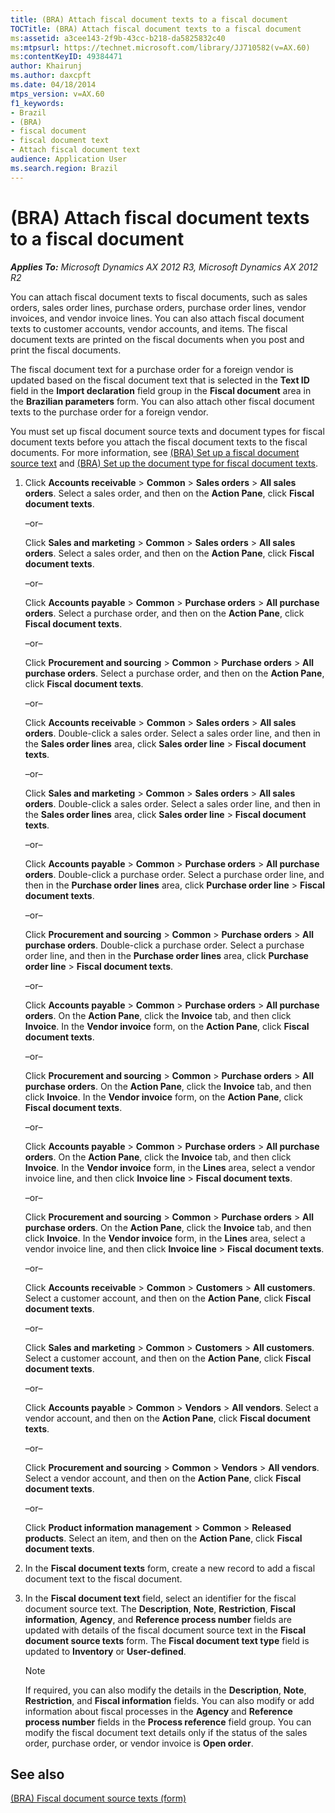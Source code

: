 ```yaml
---
title: (BRA) Attach fiscal document texts to a fiscal document
TOCTitle: (BRA) Attach fiscal document texts to a fiscal document
ms:assetid: a3cee143-2f9b-43cc-b218-da5825832c40
ms:mtpsurl: https://technet.microsoft.com/library/JJ710582(v=AX.60)
ms:contentKeyID: 49384471
author: Khairunj
ms.author: daxcpft
ms.date: 04/18/2014
mtps_version: v=AX.60
f1_keywords:
- Brazil
- (BRA)
- fiscal document
- fiscal document text
- Attach fiscal document text
audience: Application User
ms.search.region: Brazil
---
```


# (BRA) Attach fiscal document texts to a fiscal document 


_**Applies To:** Microsoft Dynamics AX 2012 R3, Microsoft Dynamics AX 2012 R2_

You can attach fiscal document texts to fiscal documents, such as sales orders, sales order lines, purchase orders, purchase order lines, vendor invoices, and vendor invoice lines. You can also attach fiscal document texts to customer accounts, vendor accounts, and items. The fiscal document texts are printed on the fiscal documents when you post and print the fiscal documents.

The fiscal document text for a purchase order for a foreign vendor is updated based on the fiscal document text that is selected in the **Text ID** field in the **Import declaration** field group in the **Fiscal document** area in the **Brazilian parameters** form. You can also attach other fiscal document texts to the purchase order for a foreign vendor.

You must set up fiscal document source texts and document types for fiscal document texts before you attach the fiscal document texts to the fiscal documents. For more information, see [(BRA) Set up a fiscal document source text](bra-set-up-a-fiscal-document-source-text.md) and [(BRA) Set up the document type for fiscal document texts](bra-set-up-the-document-type-for-fiscal-document-texts.md).

1.  Click **Accounts receivable** \> **Common** \> **Sales orders** \> **All sales orders**. Select a sales order, and then on the **Action Pane**, click **Fiscal document texts**.
    
    –or–
    
    Click **Sales and marketing** \> **Common** \> **Sales orders** \> **All sales orders**. Select a sales order, and then on the **Action Pane**, click **Fiscal document texts**.
    
    –or–
    
    Click **Accounts payable** \> **Common** \> **Purchase orders** \> **All purchase orders**. Select a purchase order, and then on the **Action Pane**, click **Fiscal document texts**.
    
    –or–
    
    Click **Procurement and sourcing** \> **Common** \> **Purchase orders** \> **All purchase orders**. Select a purchase order, and then on the **Action Pane**, click **Fiscal document texts**.
    
    –or–
    
    Click **Accounts receivable** \> **Common** \> **Sales orders** \> **All sales orders**. Double-click a sales order. Select a sales order line, and then in the **Sales order lines** area, click **Sales order line** \> **Fiscal document texts**.
    
    –or–
    
    Click **Sales and marketing** \> **Common** \> **Sales orders** \> **All sales orders**. Double-click a sales order. Select a sales order line, and then in the **Sales order lines** area, click **Sales order line** \> **Fiscal document texts**.
    
    –or–
    
    Click **Accounts payable** \> **Common** \> **Purchase orders** \> **All purchase orders**. Double-click a purchase order. Select a purchase order line, and then in the **Purchase order lines** area, click **Purchase order line** \> **Fiscal document texts**.
    
    –or–
    
    Click **Procurement and sourcing** \> **Common** \> **Purchase orders** \> **All purchase orders**. Double-click a purchase order. Select a purchase order line, and then in the **Purchase order lines** area, click **Purchase order line** \> **Fiscal document texts**.
    
    –or–
    
    Click **Accounts payable** \> **Common** \> **Purchase orders** \> **All purchase orders**. On the **Action Pane**, click the **Invoice** tab, and then click **Invoice**. In the **Vendor invoice** form, on the **Action Pane**, click **Fiscal document texts**.
    
    –or–
    
    Click **Procurement and sourcing** \> **Common** \> **Purchase orders** \> **All purchase orders**. On the **Action Pane**, click the **Invoice** tab, and then click **Invoice**. In the **Vendor invoice** form, on the **Action Pane**, click **Fiscal document texts**.
    
    –or–
    
    Click **Accounts payable** \> **Common** \> **Purchase orders** \> **All purchase orders**. On the **Action Pane**, click the **Invoice** tab, and then click **Invoice**. In the **Vendor invoice** form, in the **Lines** area, select a vendor invoice line, and then click **Invoice line** \> **Fiscal document texts**.
    
    –or–
    
    Click **Procurement and sourcing** \> **Common** \> **Purchase orders** \> **All purchase orders**. On the **Action Pane**, click the **Invoice** tab, and then click **Invoice**. In the **Vendor invoice** form, in the **Lines** area, select a vendor invoice line, and then click **Invoice line** \> **Fiscal document texts**.
    
    –or–
    
    Click **Accounts receivable** \> **Common** \> **Customers** \> **All customers**. Select a customer account, and then on the **Action Pane**, click **Fiscal document texts**.
    
    –or–
    
    Click **Sales and marketing** \> **Common** \> **Customers** \> **All customers**. Select a customer account, and then on the **Action Pane**, click **Fiscal document texts**.
    
    –or–
    
    Click **Accounts payable** \> **Common** \> **Vendors** \> **All vendors**. Select a vendor account, and then on the **Action Pane**, click **Fiscal document texts**.
    
    –or–
    
    Click **Procurement and sourcing** \> **Common** \> **Vendors** \> **All vendors**. Select a vendor account, and then on the **Action Pane**, click **Fiscal document texts**.
    
    –or–
    
    Click **Product information management** \> **Common** \> **Released products**. Select an item, and then on the **Action Pane**, click **Fiscal document texts**.

2.  In the **Fiscal document texts** form, create a new record to add a fiscal document text to the fiscal document.

3.  In the **Fiscal document text** field, select an identifier for the fiscal document source text. The **Description**, **Note**, **Restriction**, **Fiscal information**, **Agency**, and **Reference process number** fields are updated with details of the fiscal document source text in the **Fiscal document source texts** form. The **Fiscal document text type** field is updated to **Inventory** or **User-defined**.
    

    > [!NOTE]
    > <P>If required, you can also modify the details in the <STRONG>Description</STRONG>, <STRONG>Note</STRONG>, <STRONG>Restriction</STRONG>, and <STRONG>Fiscal information</STRONG> fields. You can also modify or add information about fiscal processes in the <STRONG>Agency</STRONG> and <STRONG>Reference process number</STRONG> fields in the <STRONG>Process reference</STRONG> field group. You can modify the fiscal document text details only if the status of the sales order, purchase order, or vendor invoice is <STRONG>Open order</STRONG>.</P>



## See also

[(BRA) Fiscal document source texts (form)](https://technet.microsoft.com/library/jj663934\(v=ax.60\))

  


